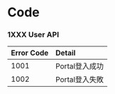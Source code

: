 # Code

### 1XXX User API
| Error Code     | Detail         |
| :------------- | :------------- |
| 1001           | Portal登入成功   |
| 1002| Portal登入失敗|
